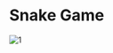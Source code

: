 # Snake Game
![1](https://user-images.githubusercontent.com/71166016/158556402-ff2e4f1e-504f-4c1b-8405-ea66965b366c.jpg)
